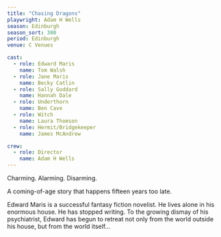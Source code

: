 ```yaml
---
title: "Chasing Dragons"
playwright: Adam H Wells
season: Edinburgh
season_sort: 300
period: Edinburgh
venue: C Venues

cast:
  - role: Edward Maris
    name: Tom Walsh
  - role: Jane Maris
    name: Becky Catlin
  - role: Sally Goddard
    name: Hannah Dale
  - role: Underthorn
    name: Ben Cave
  - role: Witch
    name: Laura Thomson
  - role: Hermit/Bridgekeeper
    name: James McAndrew

crew:
  - role: Director
    name: Adam H Wells
---
```

Charming. Alarming. Disarming.

A coming-of-age story that happens fifteen years too late.

Edward Maris is a successful fantasy fiction novelist. He lives alone in his enormous house. He has stopped writing. To the growing dismay of his psychiatrist, Edward has begun to retreat not only from the world outside his house, but from the world itself...
